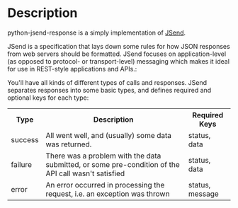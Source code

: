 # Description

python-jsend-response is a simply implementation of [JSend](https://github.com/omniti-labs/jsend).

JSend is a specification that lays down some rules for how JSON responses from web servers should be formatted. JSend focuses on application-level (as opposed to protocol- or transport-level) messaging which makes it ideal for use in REST-style applications and APIs.:

You'll have all kinds of different types of calls and responses. JSend separates responses into some basic types, and defines required and optional keys for each type:

<table>
<tr><th>Type</td><th>Description</th><th>Required Keys</th></tr>
<tr><td>success</td><td>All went well, and (usually) some data was returned.</td><td>status, data</td></tr>
<tr><td>failure</td><td>There was a problem with the data submitted, or some pre-condition of the API call wasn't satisfied</td><td>status, data</td></tr>
<tr><td>error</td><td>An error occurred in processing the request, i.e. an exception was thrown</td><td>status, message</td></tr>
</table>
